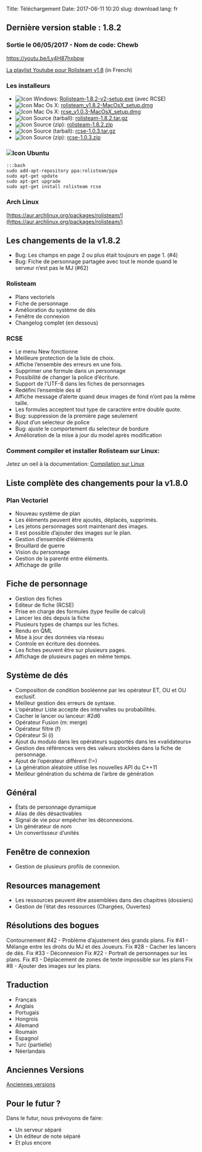 Title: Téléchargement
Date: 2017-06-11 10:20
slug: download
lang: fr

## Dernière version stable : 1.8.2
### Sortie le 06/05/2017 - Nom de code: Chewb

https://youtu.be/Ly4H87hxbpw

[La playlist Youtube pour Rolisteam v1.8](https://www.youtube.com/watch?v=&list=PLBSt0cCTFfS4InklgvVlZZ1nW3RIrrj41) (in French)



### Les installeurs

* ![Icon]({filename}/iconfiles/thumbWinodw.png) Windows: [Rolisteam-1.8.2-v2-setup.exe](https://sourceforge.net/projects/rolisteam/files/1.8.2/Rolisteam-1.8.2-v2-setup.exe/download) (avec RCSE)
* ![Icon]({filename}/iconfiles/thumbapple.png) Mac Os X:  [rolisteam_v1.8.2-MacOsX_setup.dmg](http://sourceforge.net/projects/rolisteam/files/1.8.2/rolisteam_v1.8.2-MacOsX_setup.dmg/download)
* ![Icon]({filename}/iconfiles/thumbapple.png) Mac Os X:  [rcse_v1.0.3-MacOsX_setup.dmg](http://sourceforge.net/projects/rolisteam/files/1.8.2/rcse_v1.0.3-MacOsX_setup.dmg/download) 
* ![Icon]({filename}/iconfiles/thumbtar.png) Source (tarball): [rolisteam-1.8.2.tar.gz](http://sourceforge.net/projects/rolisteam/files/1.8.2/rolisteam-1.8.2.tar.gz/download) 
* ![Icon]({filename}/iconfiles/thumbzip.png) Source (zip): [rolisteam-1.8.2.zip](http://sourceforge.net/projects/rolisteam/files/1.8.2/rolisteam-1.8.2.zip/download) 
* ![Icon]({filename}/iconfiles/thumbtar.png) Source (tarball): [rcse-1.0.3.tar.gz](http://sourceforge.net/projects/rolisteam/files/1.8.2/rcse-1.0.3.tar.gz/download) 
* ![Icon]({filename}/iconfiles/thumbzip.png) Source (zip): [rcse-1.0.3.zip](http://sourceforge.net/projects/rolisteam/files/1.8.2/rcse-1.0.3.zip/download) 


### ![Icon]({filename}/iconfiles/thumbubuntu.png)  Ubuntu

    :::bash
    sudo add-apt-repository ppa:rolisteam/ppa
    sudo apt-get update
    sudo apt-get upgrade
    sudo apt-get install rolisteam rcse



### Arch Linux
[https://aur.archlinux.org/packages/rolisteam/](https://aur.archlinux.org/packages/rolisteam/)

## Les changements de la v1.8.2

* Bug: Les champs en page 2 ou plus était toujours en page 1. (#4)
* Bug: Fiche de personnage partagée avec tout le monde quand le serveur n’est pas le MJ (#62)

### Rolisteam

* Plans vectoriels
* Fiche de personnage
* Amélioration du système de dés
* Fenêtre de connexion
* Changelog complet (en dessous)

### RCSE

* Le menu New fonctionne
* Meilleure protection de la liste de choix.
* Affiche l’ensemble des erreurs en une fois.
* Supprimer une formule dans un personnage
* Possibilité de changer la police d’écriture.
* Support de l’UTF-8 dans les fiches de personnages
* Redéfini l’ensemble des id 
* Affiche message d’alerte quand deux images de fond n’ont pas la même taille. 
* Les formules acceptent tout type de caractère entre double quote.
* Bug: suppression de la première page seulement
* Ajout d’un selecteur de police
* Bug: ajuste le comportement du selecteur de bordure
* Amélioration de la mise à jour du model après modification

### Comment compiler et installer Rolisteam sur Linux:
Jetez un oeil à la documentation:  [Compilation sur Linux](http://wiki.rolisteam.org/index.php/CompilationLinux)

## Liste complète des changements pour la v1.8.0

### Plan Vectoriel

* Nouveau système de plan
* Les éléments peuvent être ajoutés, déplacés, supprimés.
* Les jetons personnages sont maintenant des images. 
* Il est possible d’ajouter des images sur le plan.
* Gestion d’ensemble d’éléments
* Brouillard de guerre
* Vision du personnage
* Gestion de la parenté entre éléments.
* Affichage de grille

## Fiche de personnage

* Gestion des fiches
* Editeur de fiche (RCSE)
* Prise en charge des formules (type feuille de calcul)
* Lancer les dés depuis la fiche
* Plusieurs types de champs sur les fiches.
* Rendu en QML
* Mise à jour des données via réseau
* Controle en écriture des données.
* Les fiches peuvent être sur plusieurs pages.
* Affichage de plusieurs pages en même temps.


## Système de dés

* Composition de condition booléenne par les opérateur ET, OU et OU exclusif.
* Meilleur gestion des erreurs de syntaxe.
* L’opérateur Liste accepte des intervalles ou probabilités.
* Cacher le lancer ou lanceur: #2d6
* Opérateur Fusion (m: merge)
* Opérateur filtre (f)
* Opérateur Si (i)
* Ajout du modulo dans les opérateurs supportés dans les «validateurs»
* Gestion des références vers des valeurs stockées dans la fiche de personnage.
* Ajout de l’opérateur différent (!=)
* La génération aléatoire utilise les nouvelles API du C++11
* Meilleur génération du schéma de l’arbre de génération

## Général

* États de personnage dynamique
* Alias de dés désactivables
* Signal de vie pour empêcher les déconnexions.
* Un générateur de nom
* Un convertisseur d’unités

## Fenêtre de connexion

* Gestion de plusieurs profils de connexion.

## Resources management

* Les ressources peuvent être assemblées dans des chapitres (dossiers)
* Gestion de l’état des ressources (Chargées, Ouvertes)

## Résolutions des bogues

Contournement #42 - Problème d’ajustement des grands plans.
Fix #41 - Mélange entre les droits du MJ et des Joueurs.
Fix #28 - Cacher les lancers de dés.
Fix #33 - Déconnexion
Fix #22 - Portrait de personnages sur les plans.
Fix #3 - Déplacement de zones de texte impossible sur les plans
Fix #8 -  Ajouter des images sur les plans.

## Traduction

* Français
* Anglais
* Portugais
* Hongrois
* Allemand
* Roumain
* Espagnol
* Turc (partielle)
* Néerlandais


## Anciennes Versions
[Anciennes versions]({filename}08_older-fr.md)

## Pour le futur ?

Dans le futur, nous prévoyons de faire:

* Un serveur séparé
* Un éditeur de note séparé
* Et plus encore
